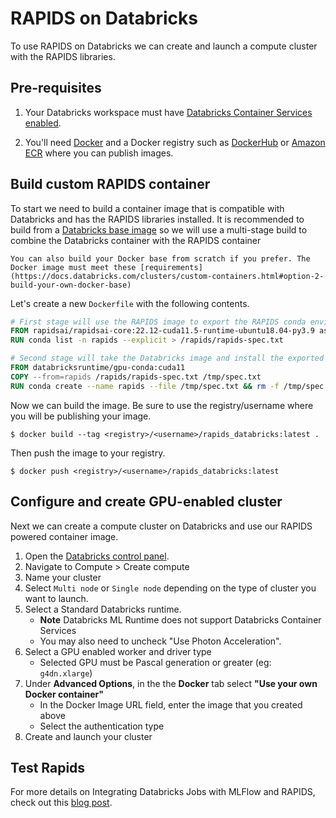 # RAPIDS on Databricks

To use RAPIDS on Databricks we can create and launch a compute cluster with the RAPIDS libraries.

## Pre-requisites

1. Your Databricks workspace must have [Databricks Container Services enabled](https://docs.databricks.com/administration-guide/clusters/container-services.html).

2. You'll need [Docker](https://docs.docker.com/engine/reference/commandline/cli/) and a Docker registry such as [DockerHub](https://hub.docker.com/) or [Amazon ECR](https://aws.amazon.com/ecr/) where you can publish images.

## Build custom RAPIDS container

To start we need to build a container image that is compatible with Databricks and has the RAPIDS libraries installed. It is recommended to build from a [Databricks base image](https://hub.docker.com/u/databricksruntime) so we will use a multi-stage build to combine the Databricks container with the RAPIDS container

```{note}
You can also build your Docker base from scratch if you prefer. The Docker image must meet these [requirements](https://docs.databricks.com/clusters/custom-containers.html#option-2-build-your-own-docker-base)
```

Let's create a new `Dockerfile` with the following contents.

```dockerfile
# First stage will use the RAPIDS image to export the RAPIDS conda environment
FROM rapidsai/rapidsai-core:22.12-cuda11.5-runtime-ubuntu18.04-py3.9 as rapids
RUN conda list -n rapids --explicit > /rapids/rapids-spec.txt

# Second stage will take the Databricks image and install the exported conda environment
FROM databricksruntime/gpu-conda:cuda11
COPY --from=rapids /rapids/rapids-spec.txt /tmp/spec.txt
RUN conda create --name rapids --file /tmp/spec.txt && rm -f /tmp/spec.txt
```

Now we can build the image. Be sure to use the registry/username where you will be publishing your image.

```console
$ docker build --tag <registry>/<username>/rapids_databricks:latest .
```

Then push the image to your registry.

```console
$ docker push <registry>/<username>/rapids_databricks:latest
```

## Configure and create GPU-enabled cluster

Next we can create a compute cluster on Databricks and use our RAPIDS powered container image.

1. Open the [Databricks control panel](https://accounts.cloud.databricks.com).
2. Navigate to Compute > Create compute
3. Name your cluster
4. Select `Multi node` or `Single node` depending on the type of cluster you want to launch.
5. Select a Standard Databricks runtime.
   - **Note** Databricks ML Runtime does not support Databricks Container Services
   - You may also need to uncheck "Use Photon Acceleration".
6. Select a GPU enabled worker and driver type
   - Selected GPU must be Pascal generation or greater (eg: `g4dn.xlarge`)
7. Under **Advanced Options**, in the the **Docker** tab select **"Use your own Docker container"**
   - In the Docker Image URL field, enter the image that you created above
   - Select the authentication type
8. Create and launch your cluster

## Test Rapids

For more details on Integrating Databricks Jobs with MLFlow and RAPIDS, check out this [blog post](https://medium.com/rapids-ai/managing-and-deploying-high-performance-machine-learning-models-on-gpus-with-rapids-and-mlflow-753b6fcaf75a).

